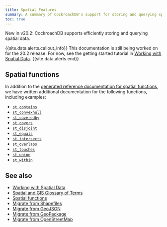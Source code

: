```yaml
---
title: Spatial Features
summary: A summary of CockroachDB's support for storing and querying spatial data.
toc: true
---
```


<span class="version-tag">New in v20.2</span>: CockroachDB supports efficiently storing and querying spatial data.

{{site.data.alerts.callout_info}}
This documentation is still being worked on for the 20.2 release. For now, see the getting started tutorial in [Working with Spatial Data](spatial-data.html).
{{site.data.alerts.end}}

## Spatial functions

In addition to the [generated reference documentation for spatial functions](functions-and-operators.html#spatial-functions), we have written additional documentation for the following functions, including examples:

- [`st_contains`](st_contains.html)
- [`st_convexhull`](st_convexhull.html)
- [`st_coveredby`](st_coveredby.html)
- [`st_covers`](st_covers.html)
- [`st_disjoint`](st_disjoint.html)
- [`st_equals`](st_equals.html)
- [`st_intersects`](st_intersects.html)
- [`st_overlaps`](st_overlaps.html)
- [`st_touches`](st_touches.html)
- [`st_union`](st_union.html)
- [`st_within`](st_within.html)

## See also

- [Working with Spatial Data](spatial-data.html)
- [Spatial and GIS Glossary of Terms](spatial-glossary.html)
- [Spatial functions](functions-and-operators.html#spatial-functions)
- [Migrate from Shapefiles](migrate-from-shapefiles.html)
- [Migrate from GeoJSON](migrate-from-geojson.html)
- [Migrate from GeoPackage](migrate-from-geopackage.html)
- [Migrate from OpenStreetMap](migrate-from-openstreetmap.html)
